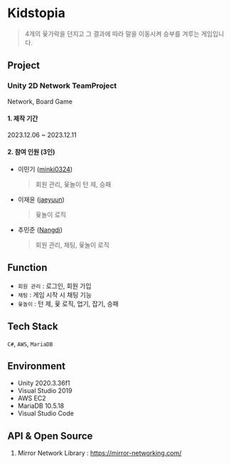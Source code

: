 # Kidstopia
> 4개의 윷가락을 던지고 그 결과에 따라 말을 이동시켜 승부를 겨루는 게임입니다.
## Project
### Unity 2D Network TeamProject
Network, Board Game
#### 1. 제작 기간
2023.12.06 ~ 2023.12.11
#### 2. 참여 인원 (3인)
- 이민기 ([minki0324](https://github.com/minki0324))
  > 회원 관리, 윷놀이 턴 제, 승패
- 이재윤 ([jaeyuun](https://github.com/jaeyuun))
  > 윷놀이 로직
- 추민준 ([Nangdi](https://github.com/Nangdi))
  > 회원 관리, 채팅, 윷놀이 로직
## Function
- `회원 관리` : 로그인, 회원 가입
- `채팅` : 게임 시작 시 채팅 기능
- `윷놀이` : 턴 제, 윷 로직, 업기, 잡기, 승패
## Tech Stack
`C#`, `AWS`, `MariaDB`
## Environment
- Unity 2020.3.36f1
- Visual Studio 2019
- AWS EC2
- MariaDB 10.5.18
- Visual Studio Code
## API & Open Source
1. Mirror Network Library : https://mirror-networking.com/

